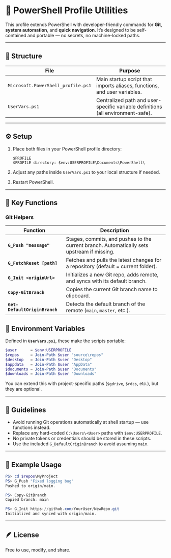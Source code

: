 # 🧩 PowerShell Profile Utilities

This profile extends PowerShell with developer-friendly commands for **Git**, **system automation**, and **quick navigation**.
It’s designed to be self-contained and portable — no secrets, no machine-locked paths.

---

## 📁 Structure

| File                               | Purpose                                                                         |
| ---------------------------------- | ------------------------------------------------------------------------------- |
| `Microsoft.PowerShell_profile.ps1` | Main startup script that imports aliases, functions, and user variables.        |
| `UserVars.ps1`                     | Centralized path and user-specific variable definitions (all environment-safe). |

---

## ⚙️ Setup

1. Place both files in your PowerShell profile directory:

   ```
   $PROFILE
   $PROFILE directory: $env:USERPROFILE\Documents\PowerShell\
   ```

2. Adjust any paths inside `UserVars.ps1` to your local structure if needed.

3. Restart PowerShell.

---

## 🧠 Key Functions

### Git Helpers

| Function                      | Description                                                                                |
| ----------------------------- | ------------------------------------------------------------------------------------------ |
| **`G_Push "message"`**        | Stages, commits, and pushes to the current branch. Automatically sets upstream if missing. |
| **`G_FetchReset [path]`**     | Fetches and pulls the latest changes for a repository (default = current folder).          |
| **`G_Init <originUrl>`**      | Initializes a new Git repo, adds remote, and syncs with its default branch.                |
| **`Copy-GitBranch`**          | Copies the current Git branch name to clipboard.                                           |
| **`Get-DefaultOriginBranch`** | Detects the default branch of the remote (`main`, `master`, etc.).                         |

## 🧩 Environment Variables

Defined in **`UserVars.ps1`**, these make the scripts portable:

```powershell
$user      = $env:USERPROFILE
$repos     = Join-Path $user "source\repos"
$desktop   = Join-Path $user "Desktop"
$appdata   = Join-Path $user "AppData"
$documents = Join-Path $user "Documents"
$downloads = Join-Path $user "Downloads"
```

You can extend this with project-specific paths (`$gdrive`, `$rdcs`, etc.), but they are optional.

---

## 🧹 Guidelines

- Avoid running Git operations automatically at shell startup — use functions instead.
- Replace any hard-coded `C:\Users\<User>` paths with `$env:USERPROFILE`.
- No private tokens or credentials should be stored in these scripts.
- Use the included `G_DefaultOriginBranch` to avoid assuming `main`.

---

## 🧩 Example Usage

```powershell
PS> cd $repos\MyProject
PS> G_Push "Fixed logging bug"
Pushed to origin/main.

PS> Copy-GitBranch
Copied branch: main

PS> G_Init https://github.com/YourUser/NewRepo.git
Initialized and synced with origin/main.
```

---

## 🪶 License

Free to use, modify, and share.
